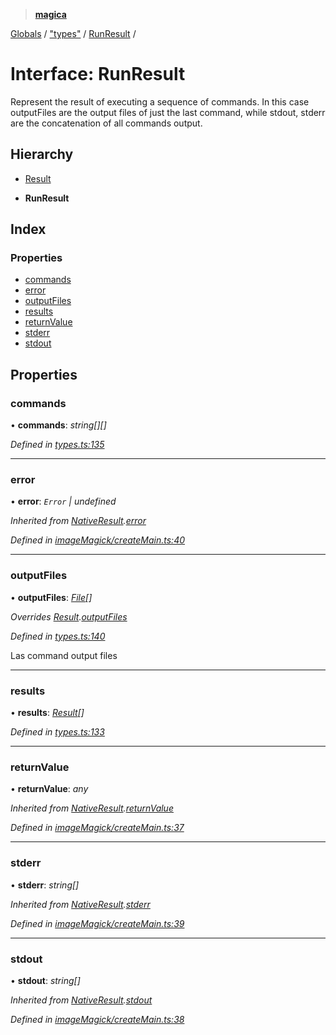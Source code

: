 > **[magica](../README.md)**

[Globals](../README.md) / ["types"](../modules/_types_.md) / [RunResult](_types_.runresult.md) /

# Interface: RunResult

Represent the result of executing a sequence of commands. In this case outputFiles are the output files of
just the last command, while stdout, stderr are the concatenation of all commands output.

## Hierarchy

  * [Result](_types_.result.md)

  * **RunResult**

## Index

### Properties

* [commands](_types_.runresult.md#commands)
* [error](_types_.runresult.md#error)
* [outputFiles](_types_.runresult.md#outputfiles)
* [results](_types_.runresult.md#results)
* [returnValue](_types_.runresult.md#returnvalue)
* [stderr](_types_.runresult.md#stderr)
* [stdout](_types_.runresult.md#stdout)

## Properties

###  commands

• **commands**: *string[][]*

*Defined in [types.ts:135](https://github.com/cancerberoSgx/magica/blob/6bf4de2/src/types.ts#L135)*

___

###  error

• **error**: *`Error` | undefined*

*Inherited from [NativeResult](_imagemagick_createmain_.nativeresult.md).[error](_imagemagick_createmain_.nativeresult.md#error)*

*Defined in [imageMagick/createMain.ts:40](https://github.com/cancerberoSgx/magica/blob/6bf4de2/src/imageMagick/createMain.ts#L40)*

___

###  outputFiles

• **outputFiles**: *[File](_types_.file.md)[]*

*Overrides [Result](_types_.result.md).[outputFiles](_types_.result.md#outputfiles)*

*Defined in [types.ts:140](https://github.com/cancerberoSgx/magica/blob/6bf4de2/src/types.ts#L140)*

Las command output files

___

###  results

• **results**: *[Result](_types_.result.md)[]*

*Defined in [types.ts:133](https://github.com/cancerberoSgx/magica/blob/6bf4de2/src/types.ts#L133)*

___

###  returnValue

• **returnValue**: *any*

*Inherited from [NativeResult](_imagemagick_createmain_.nativeresult.md).[returnValue](_imagemagick_createmain_.nativeresult.md#returnvalue)*

*Defined in [imageMagick/createMain.ts:37](https://github.com/cancerberoSgx/magica/blob/6bf4de2/src/imageMagick/createMain.ts#L37)*

___

###  stderr

• **stderr**: *string[]*

*Inherited from [NativeResult](_imagemagick_createmain_.nativeresult.md).[stderr](_imagemagick_createmain_.nativeresult.md#stderr)*

*Defined in [imageMagick/createMain.ts:39](https://github.com/cancerberoSgx/magica/blob/6bf4de2/src/imageMagick/createMain.ts#L39)*

___

###  stdout

• **stdout**: *string[]*

*Inherited from [NativeResult](_imagemagick_createmain_.nativeresult.md).[stdout](_imagemagick_createmain_.nativeresult.md#stdout)*

*Defined in [imageMagick/createMain.ts:38](https://github.com/cancerberoSgx/magica/blob/6bf4de2/src/imageMagick/createMain.ts#L38)*